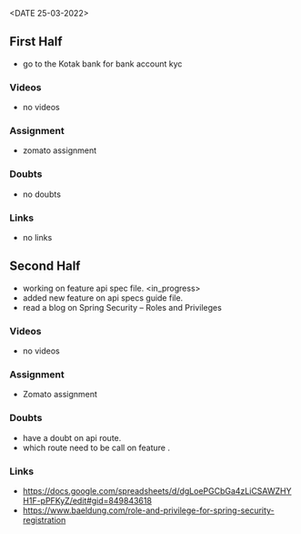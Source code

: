 <DATE 25-03-2022>

## First Half

- go to the Kotak bank for bank account kyc

### Videos

- no videos

### Assignment 

- zomato assignment <In-progress>

### Doubts

- no doubts

### Links

- no links
## Second Half

- working on feature api spec file. <in_progress>
- added new feature on api specs guide file.
- read a blog on Spring Security – Roles and Privileges

### Videos

- no videos

### Assignment 

- Zomato assignment <In-progress>

### Doubts

- have a doubt on api route.
- which route need to be call on feature .

### Links

- https://docs.google.com/spreadsheets/d/dgLoePGCbGa4zLiCSAWZHYH1F-pPFKyZ/edit#gid=849843618
- https://www.baeldung.com/role-and-privilege-for-spring-security-registration
